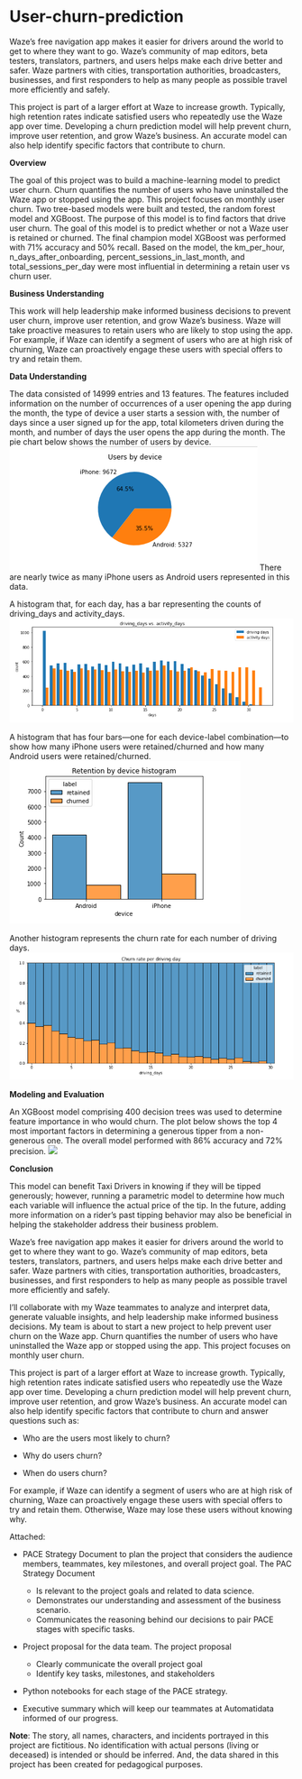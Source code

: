 # User-churn-prediction

Waze’s free navigation app makes it easier for drivers around the world to get to where they want to go. Waze’s community of map editors, beta testers, translators, partners, and users helps make each drive better and safer. Waze partners with cities, transportation authorities, broadcasters, businesses, and first responders to help as many people as possible travel more efficiently and safely. 

This project is part of a larger effort at Waze to increase growth. Typically, high retention rates indicate satisfied users who repeatedly use the Waze app over time. Developing a churn prediction model will help prevent churn, improve user retention, and grow Waze’s business. An accurate model can also help identify specific factors that contribute to churn.

**Overview**

The goal of this project was to build a machine-learning model to predict user churn. Churn quantifies the number of users who have uninstalled the Waze app or stopped using the app. This project focuses on monthly user churn. Two tree-based models were built and tested, the random forest model and XGBoost. The purpose of this model is to find factors that drive user churn. The goal of this model is to predict whether or not a Waze user is retained or churned. The final champion model XGBoost was performed with 71% accuracy and 50% recall. Based on the model, the km_per_hour, n_days_after_onboarding, percent_sessions_in_last_month, and total_sessions_per_day were most influential in determining a retain user vs churn user. 

**Business Understanding**

This work will help leadership make informed business decisions to prevent user churn, improve user retention, and grow Waze’s business. Waze will take proactive measures to retain users who are likely to stop using the app. For example, if Waze can identify a segment of users who are at high risk of churning, Waze can proactively engage these users with special offers to try and retain them.

**Data Understanding**

The data consisted of 14999 entries and 13 features. The features included information on the number of occurrences of a user opening the app during the month, the type of device a user starts a session with, the number of days since a user signed up for the app, total kilometers driven during the month, and number of days the user opens the app during the month. The pie chart below shows the number of users by device. 
![](images/pie.png)
There are nearly twice as many iPhone users as Android users represented in this data.

A histogram that, for each day, has a bar representing the counts of driving_days and activity_days. 
![](images/days-hist.png)

A histogram that has four bars—one for each device-label combination—to show how many iPhone users were retained/churned and how many Android users were retained/churned.
![](images/hist.png)

Another histogram represents the churn rate for each number of driving days.
![](images/churn-rate.png)


**Modeling and Evaluation**

An XGBoost model comprising 400 decision trees was used to determine feature importance in who would churn. The plot below shows the top 4 most important factors in determining a generous tipper from a non-generous one. The overall model performed with 86% accuracy and 72% precision. 
![](images/feature-importances.png)

**Conclusion**

This model can benefit Taxi Drivers in knowing if they will be tipped generously; however, running a parametric model to determine how much each variable will influence the actual price of the tip. In the future, adding more information on a rider’s past tipping behavior may also be beneficial in helping the stakeholder address their business problem. 



Waze’s free navigation app makes it easier for drivers around the world to get to where they want to go. Waze’s community of map editors, beta testers, translators, partners, and users helps make each drive better and safer. Waze partners with cities, transportation authorities, broadcasters, businesses, and first responders to help as many people as possible travel more efficiently and safely. 

I’ll collaborate with my Waze teammates to analyze and interpret data, generate valuable insights, and help leadership make informed business decisions. My team is about to start a new project to help prevent user churn on the Waze app. Churn quantifies the number of users who have uninstalled the Waze app or stopped using the app. This project focuses on monthly user churn. 

This project is part of a larger effort at Waze to increase growth. Typically, high retention rates indicate satisfied users who repeatedly use the Waze app over time. Developing a churn prediction model will help prevent churn, improve user retention, and grow Waze’s business. An accurate model can also help identify specific factors that contribute to churn and answer questions such as: 

  - Who are the users most likely to churn?

  - Why do users churn? 

  - When do users churn? 

For example, if Waze can identify a segment of users who are at high risk of churning, Waze can proactively engage these users with special offers to try and retain them. Otherwise, Waze may lose these users without knowing why. 

Attached:
 - PACE Strategy Document to plan the project that considers the audience members, teammates, key milestones, and overall project goal. The PAC Strategy Document
   * Is relevant to the project goals and related to data science.
   * Demonstrates our understanding and assessment of the business scenario.
   * Communicates the reasoning behind our decisions to pair PACE stages with specific tasks.
     
 - Project proposal for the data team. The project proposal
   * Clearly communicate the overall project goal 
   * Identify key tasks, milestones, and stakeholders
     
 - Python notebooks for each stage of the PACE strategy.

 - Executive summary which will keep our teammates at Automatidata informed of our progress. 
    
**Note**: The story, all names, characters, and incidents portrayed in this project are fictitious. No identification with actual persons (living or deceased) is intended or should be inferred. And, the data shared in this project has been created for pedagogical purposes. 
